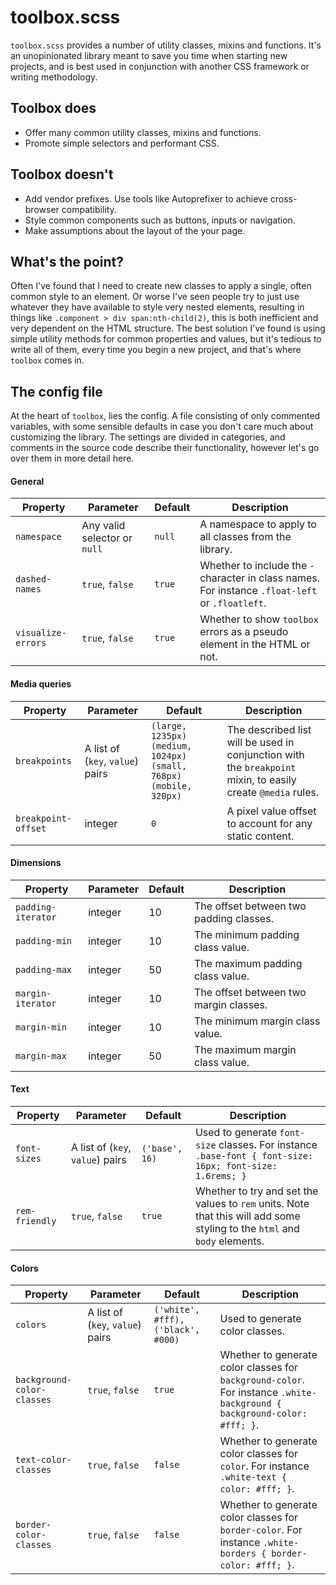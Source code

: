 # toolbox.scss

`toolbox.scss` provides a number of utility classes, mixins and functions. It's an unopinionated library
meant to save you time when starting new projects, and is best used in conjunction with another CSS framework
or writing methodology.

## Toolbox does

- Offer many common utility classes, mixins and functions.
- Promote simple selectors and performant CSS.

## Toolbox doesn't

- Add vendor prefixes. Use tools like Autoprefixer to achieve cross-browser compatibility.
- Style common components such as buttons, inputs or navigation.
- Make assumptions about the layout of the your page.

## What's the point?

Often I've found that I need to create new classes to apply a single, often common style to an element. Or worse
I've seen people try to just use whatever they have available to style very nested elements, resulting in things like
`.component > div span:nth-child(2)`, this is both inefficient and very dependent on the HTML structure. The best
solution I've found is using simple utility methods for common properties and values, but it's tedious to write all
of them, every time you begin a new project, and that's where `toolbox` comes in.

## The config file

At the heart of `toolbox`, lies the config. A file consisting of only commented variables,
with some sensible defaults in case you don't care much about customizing the library.
The settings are divided in categories, and comments in the source code describe
their functionality, however let's go over them in more detail here.

#### **General**

**Property** | **Parameter** | **Default** | **Description**
--- | --- | --- | ---
`namespace` | Any valid selector or `null` | `null` | A namespace to apply to all classes from the library.
`dashed-names` | `true`, `false` |  `true` | Whether to include the `-` character in class names. For instance `.float-left` or `.floatleft`.
`visualize-errors` | `true`, `false` | `true` | Whether to show `toolbox` errors as a pseudo element in the HTML or not.

#### **Media queries**

**Property** | **Parameter** | **Default** | **Description**
--- | --- | --- | ---
`breakpoints` | A list of (`key`, `value`) pairs | `(large, 1235px) (medium, 1024px) (small, 768px) (mobile, 320px)` | The described list will be used in conjunction with the `breakpoint` mixin, to easily create `@media` rules.
`breakpoint-offset` | integer |  `0` | A pixel value offset to account for any static content.

#### **Dimensions**

**Property** | **Parameter** | **Default** | **Description**
--- | --- | --- | ---
`padding-iterator` | integer | 10 | The offset between two padding classes.
`padding-min` | integer | 10 | The minimum padding class value.
`padding-max` | integer | 50 | The maximum padding class value.
`margin-iterator` | integer | 10 | The offset between two margin classes.
`margin-min` | integer | 10 | The minimum margin class value.
`margin-max` | integer | 50 | The maximum margin class value.

#### **Text**

**Property** | **Parameter** | **Default** | **Description**
--- | --- | --- | ---
`font-sizes` | A list of (`key`, `value`) pairs | `('base', 16)` | Used to generate `font-size` classes. For instance `.base-font { font-size: 16px; font-size: 1.6rems; }`
`rem-friendly` | `true`, `false` | `true` | Whether to try and set the values to `rem` units. Note that this will add some styling to the `html` and `body` elements.

#### **Colors**

**Property** | **Parameter** | **Default** | **Description**
--- | --- | --- | ---
`colors` | A list of (`key`, `value`) pairs | `('white', #fff), ('black', #000)` | Used to generate color classes.
`background-color-classes` | `true`, `false` | `true` | Whether to generate color classes for `background-color`. For instance `.white-background { background-color: #fff; }`.
`text-color-classes` | `true`, `false` | `false` | Whether to generate color classes for `color`. For instance `.white-text { color: #fff; }`.
`border-color-classes` | `true`, `false` | `false` | Whether to generate color classes for `border-color`. For instance `.white-borders { border-color: #fff; }`.
